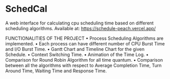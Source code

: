 # SchedCal
A web interface for calculating cpu scheduling time based on different scheduling algorithms.
Available at: https://schedule-peach.vercel.app/





FUNCTIONALITIES OF THE PROJECT
• Process Scheduling Algorithms are implemented.
• Each process can have different number of CPU Burst Time and I/O Burst Time.
• Gantt Chart and Timeline Chart for the given Schedule.
• Context Switching Time.
• Animation of the Time Log.
• Comparison for Round Robin Algorithm for all time quantum.
• Comparison between all the algorithms with respect to Average Completion Time,
Turn Around Time, Waiting Time and Response Time.
